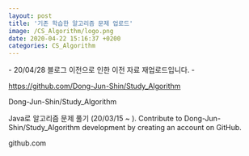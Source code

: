 ```yaml
---
layout: post
title: '기존 학습한 알고리즘 문제 업로드'
image: /CS_Algorithm/logo.png
date: 2020-04-22 15:16:37 +0200
categories: CS_Algorithm
---
```



\- 20/04/28 블로그 이전으로 인한 이전 자료 재업로드입니다. -





https://github.com/Dong-Jun-Shin/Study_Algorithm



Dong-Jun-Shin/Study_Algorithm

Java로 알고리즘 문제 풀기 (20/03/15 ~ ). Contribute to Dong-Jun-Shin/Study_Algorithm
development by creating an account on GitHub.

github.com












